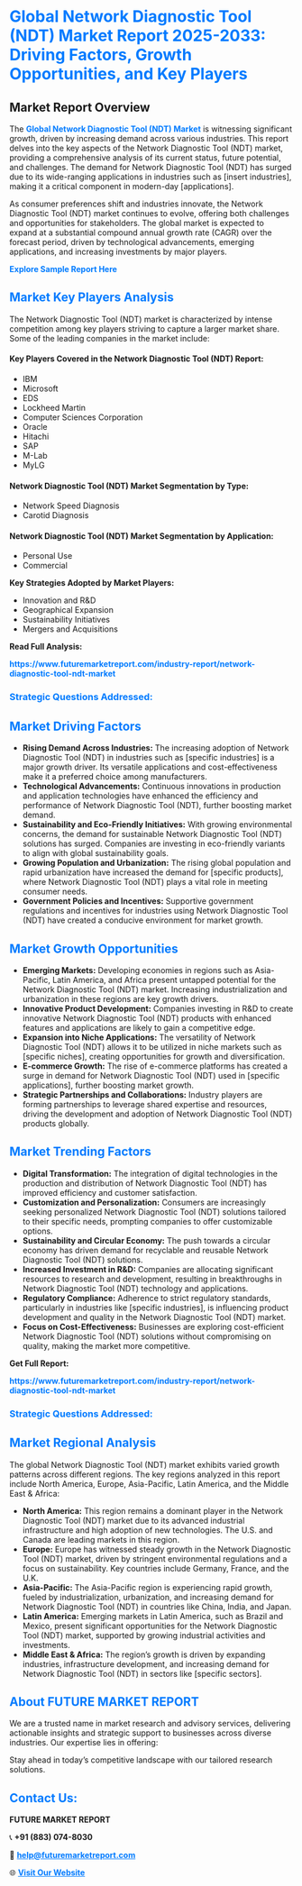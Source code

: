 <h1 style="color: #007BFF;">Global Network Diagnostic Tool (NDT) Market Report 2025-2033: Driving Factors, Growth Opportunities, and Key Players</h1>

<section id="overview">
<h2>Market Report Overview</h2>
<p>The <a href="https://www.futuremarketreport.com/industry-report/network-diagnostic-tool-ndt-market" style="color: #007BFF; text-decoration: none;"><strong>Global Network Diagnostic Tool (NDT) Market</strong></a> is witnessing significant growth, driven by increasing demand across various industries. This report delves into the key aspects of the Network Diagnostic Tool (NDT) market, providing a comprehensive analysis of its current status, future potential, and challenges. The demand for Network Diagnostic Tool (NDT) has surged due to its wide-ranging applications in industries such as [insert industries], making it a critical component in modern-day [applications].</p>
<p>As consumer preferences shift and industries innovate, the Network Diagnostic Tool (NDT) market continues to evolve, offering both challenges and opportunities for stakeholders. The global market is expected to expand at a substantial compound annual growth rate (CAGR) over the forecast period, driven by technological advancements, emerging applications, and increasing investments by major players.</p>
</section>

<section id="overview">
<p><a href="https://www.futuremarketreport.com/request-sample/reportId=99313" style="color: #007BFF; text-decoration: none;"><strong>Explore Sample Report Here</strong></a></p>
</section>

<section id="key-players">
<h2 style="color: #007BFF;">Market Key Players Analysis</h2>
<p>The Network Diagnostic Tool (NDT) market is characterized by intense competition among key players striving to capture a larger market share. Some of the leading companies in the market include:</p>
<h4>Key Players Covered in the Network Diagnostic Tool (NDT) Report:</h4>
<ul><li>IBM</li><li>Microsoft</li><li>EDS</li><li>Lockheed Martin</li><li>Computer Sciences Corporation</li><li>Oracle</li><li>Hitachi</li><li>SAP</li><li>M-Lab</li><li>MyLG</li></ul>
<h4>Network Diagnostic Tool (NDT) Market Segmentation by Type:</h4>
<ul><li>Network Speed Diagnosis</li><li>Carotid Diagnosis</li></ul>

<h4>Network Diagnostic Tool (NDT) Market Segmentation by Application:</h4>
<ul><li>Personal Use</li><li>Commercial</li></ul>
<p><strong>Key Strategies Adopted by Market Players:</strong></p>
<ul>
<li>Innovation and R&D</li>
<li>Geographical Expansion</li>
<li>Sustainability Initiatives</li>
<li>Mergers and Acquisitions</li>
</ul>
</section>

<section>
<p><strong>Read Full Analysis: </strong></p><a href="https://www.futuremarketreport.com/industry-report/network-diagnostic-tool-ndt-market" style="color: #007BFF; text-decoration: none;"><strong>https://www.futuremarketreport.com/industry-report/network-diagnostic-tool-ndt-market</strong></a>
<h3 style="color: #007BFF;">Strategic Questions Addressed:</h3>
</section>

<section id="driving-factors">
<h2 style="color: #007BFF;">Market Driving Factors</h2>
<ul>
<li><strong>Rising Demand Across Industries:</strong> The increasing adoption of Network Diagnostic Tool (NDT) in industries such as [specific industries] is a major growth driver. Its versatile applications and cost-effectiveness make it a preferred choice among manufacturers.</li>
<li><strong>Technological Advancements:</strong> Continuous innovations in production and application technologies have enhanced the efficiency and performance of Network Diagnostic Tool (NDT), further boosting market demand.</li>
<li><strong>Sustainability and Eco-Friendly Initiatives:</strong> With growing environmental concerns, the demand for sustainable Network Diagnostic Tool (NDT) solutions has surged. Companies are investing in eco-friendly variants to align with global sustainability goals.</li>
<li><strong>Growing Population and Urbanization:</strong> The rising global population and rapid urbanization have increased the demand for [specific products], where Network Diagnostic Tool (NDT) plays a vital role in meeting consumer needs.</li>
<li><strong>Government Policies and Incentives:</strong> Supportive government regulations and incentives for industries using Network Diagnostic Tool (NDT) have created a conducive environment for market growth.</li>
</ul>
</section>

<section id="growth-opportunities">
<h2 style="color: #007BFF;">Market Growth Opportunities</h2>
<ul>
<li><strong>Emerging Markets:</strong> Developing economies in regions such as Asia-Pacific, Latin America, and Africa present untapped potential for the Network Diagnostic Tool (NDT) market. Increasing industrialization and urbanization in these regions are key growth drivers.</li>
<li><strong>Innovative Product Development:</strong> Companies investing in R&D to create innovative Network Diagnostic Tool (NDT) products with enhanced features and applications are likely to gain a competitive edge.</li>
<li><strong>Expansion into Niche Applications:</strong> The versatility of Network Diagnostic Tool (NDT) allows it to be utilized in niche markets such as [specific niches], creating opportunities for growth and diversification.</li>
<li><strong>E-commerce Growth:</strong> The rise of e-commerce platforms has created a surge in demand for Network Diagnostic Tool (NDT) used in [specific applications], further boosting market growth.</li>
<li><strong>Strategic Partnerships and Collaborations:</strong> Industry players are forming partnerships to leverage shared expertise and resources, driving the development and adoption of Network Diagnostic Tool (NDT) products globally.</li>
</ul>
</section>

<section id="trending-factors">
<h2 style="color: #007BFF;">Market Trending Factors</h2>
<ul>
<li><strong>Digital Transformation:</strong> The integration of digital technologies in the production and distribution of Network Diagnostic Tool (NDT) has improved efficiency and customer satisfaction.</li>
<li><strong>Customization and Personalization:</strong> Consumers are increasingly seeking personalized Network Diagnostic Tool (NDT) solutions tailored to their specific needs, prompting companies to offer customizable options.</li>
<li><strong>Sustainability and Circular Economy:</strong> The push towards a circular economy has driven demand for recyclable and reusable Network Diagnostic Tool (NDT) solutions.</li>
<li><strong>Increased Investment in R&D:</strong> Companies are allocating significant resources to research and development, resulting in breakthroughs in Network Diagnostic Tool (NDT) technology and applications.</li>
<li><strong>Regulatory Compliance:</strong> Adherence to strict regulatory standards, particularly in industries like [specific industries], is influencing product development and quality in the Network Diagnostic Tool (NDT) market.</li>
<li><strong>Focus on Cost-Effectiveness:</strong> Businesses are exploring cost-efficient Network Diagnostic Tool (NDT) solutions without compromising on quality, making the market more competitive.</li>
</ul>
</section>

<section>
<p><strong>Get Full Report: </strong></p><a href="https://www.futuremarketreport.com/industry-report/network-diagnostic-tool-ndt-market" style="color: #007BFF; text-decoration: none;"><strong>https://www.futuremarketreport.com/industry-report/network-diagnostic-tool-ndt-market</strong></a>
<h3 style="color: #007BFF;">Strategic Questions Addressed:</h3>
</section>


<section id="regional-analysis">
<h2 style="color: #007BFF;">Market Regional Analysis</h2>
<p>The global Network Diagnostic Tool (NDT) market exhibits varied growth patterns across different regions. The key regions analyzed in this report include North America, Europe, Asia-Pacific, Latin America, and the Middle East & Africa:</p>
<ul>
<li><strong>North America:</strong> This region remains a dominant player in the Network Diagnostic Tool (NDT) market due to its advanced industrial infrastructure and high adoption of new technologies. The U.S. and Canada are leading markets in this region.</li>
<li><strong>Europe:</strong> Europe has witnessed steady growth in the Network Diagnostic Tool (NDT) market, driven by stringent environmental regulations and a focus on sustainability. Key countries include Germany, France, and the U.K.</li>
<li><strong>Asia-Pacific:</strong> The Asia-Pacific region is experiencing rapid growth, fueled by industrialization, urbanization, and increasing demand for Network Diagnostic Tool (NDT) in countries like China, India, and Japan.</li>
<li><strong>Latin America:</strong> Emerging markets in Latin America, such as Brazil and Mexico, present significant opportunities for the Network Diagnostic Tool (NDT) market, supported by growing industrial activities and investments.</li>
<li><strong>Middle East & Africa:</strong> The region’s growth is driven by expanding industries, infrastructure development, and increasing demand for Network Diagnostic Tool (NDT) in sectors like [specific sectors].</li>
</ul>
</section>

<footer>
<h2 style="color: #007BFF;">About FUTURE MARKET REPORT</h2>
<p>We are a trusted name in market research and advisory services, delivering actionable insights and strategic support to businesses across diverse industries. Our expertise lies in offering:</p>

<p>Stay ahead in today’s competitive landscape with our tailored research solutions.</p>

<h2 style="color: #007BFF;">Contact Us:</h2>
<p><strong>FUTURE MARKET REPORT</strong></p>
<p>📞 <strong>+91 (883) 074-8030</strong></p>
<p>📧 <strong><a href="mailto:help@futuremarketreport.com" style="color: #007BFF;">help@futuremarketreport.com</a></strong></p>
<p>🌐 <strong><a href="https://www.futuremarketreport.com/" style="color: #007BFF;">Visit Our Website</a></strong></p>
</footer>